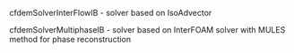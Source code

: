 cfdemSolverInterFlowIB - solver based on IsoAdvector

cfdemSolverMultiphaseIB - solver based on InterFOAM solver with MULES method for phase reconstruction